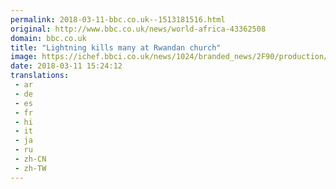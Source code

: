 ```yaml
---
permalink: 2018-03-11-bbc.co.uk--1513181516.html
original: http://www.bbc.co.uk/news/world-africa-43362508
domain: bbc.co.uk
title: "Lightning kills many at Rwandan church"
image: https://ichef.bbci.co.uk/news/1024/branded_news/2F90/production/_100367121_rwandaburundi0318976.jpg
date: 2018-03-11 15:24:12
translations: 
 - ar
 - de
 - es
 - fr
 - hi
 - it
 - ja
 - ru
 - zh-CN
 - zh-TW
---
```


